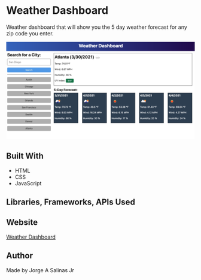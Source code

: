 # Weather Dashboard

Weather dashboard that will show you the 5 day weather forecast for any zip code you enter.

![Weather Dashboard Screen Capture](./assets/images/06-server-side-apis-homework-demo.png)

## Built With

* HTML
* CSS
* JavaScript

## Libraries, Frameworks, APIs Used

## Website

[Weather Dashboard](https://jsalinas212.github.io/weather-app-challenge/)

## Author

Made by Jorge A Salinas Jr
